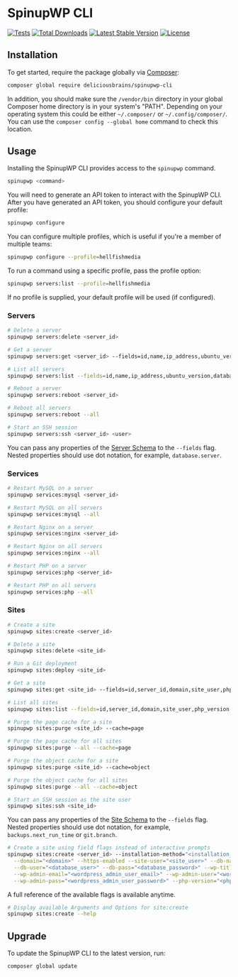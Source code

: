 # SpinupWP CLI

[![Tests](https://github.com/deliciousbrains/spinupwp-cli/actions/workflows/tests.yml/badge.svg?event=push)](https://github.com/deliciousbrains/spinupwp-cli/actions/workflows/tests.yml)
[![Total Downloads](https://img.shields.io/packagist/dt/deliciousbrains/spinupwp-cli)](https://packagist.org/packages/deliciousbrains/spinupwp-cli)
[![Latest Stable Version](https://img.shields.io/packagist/v/deliciousbrains/spinupwp-cli)](https://packagist.org/packages/deliciousbrains/spinupwp-cli)
[![License](https://img.shields.io/packagist/l/deliciousbrains/spinupwp-cli)](https://packagist.org/packages/deliciousbrains/spinupwp-cli)

## Installation
To get started, require the package globally via [Composer](https://getcomposer.org):
```bash
composer global require deliciousbrains/spinupwp-cli
```
In addition, you should make sure the `/vendor/bin` directory in your global Composer home directory is in your system's "PATH". Depending on your operating system this could be either `~/.composer/` or `~/.config/composer/`. You can use the `composer config --global home` command to check this location.

## Usage
Installing the SpinupWP CLI provides access to the `spinupwp` command.
```bash
spinupwp <command>
````
You will need to generate an API token to interact with the SpinupWP CLI. After you have generated an API token, you should configure your default profile:
```bash
spinupwp configure
````
You can configure multiple profiles, which is useful if you're a member of multiple teams:
```bash
spinupwp configure --profile=hellfishmedia
```
To run a command using a specific profile, pass the profile option:
```bash
spinupwp servers:list --profile=hellfishmedia
```
If no profile is supplied, your default profile will be used (if configured).

### Servers
```bash
# Delete a server
spinupwp servers:delete <server_id>

# Get a server
spinupwp servers:get <server_id> --fields=id,name,ip_address,ubuntu_version,database.server

# List all servers
spinupwp servers:list --fields=id,name,ip_address,ubuntu_version,database.server

# Reboot a server
spinupwp servers:reboot <server_id>

# Reboot all servers
spinupwp servers:reboot --all

# Start an SSH session
spinupwp servers:ssh <server_id> <user>
```
You can pass any properties of the [Server Schema](https://api.spinupwp.com/?shell#tocS_Server) to the `--fields` flag.
Nested properties should use dot notation, for example, `database.server`.

### Services
```bash
# Restart MySQL on a server
spinupwp services:mysql <server_id>

# Restart MySQL on all servers
spinupwp services:mysql --all

# Restart Nginx on a server
spinupwp services:nginx <server_id>

# Restart Nginx on all servers
spinupwp services:nginx --all

# Restart PHP on a server
spinupwp services:php <server_id>

# Restart PHP on all servers
spinupwp services:php --all
```

### Sites
```bash
# Create a site
spinupwp sites:create <server_id>

# Delete a site
spinupwp sites:delete <site_id>

# Run a Git deployment
spinupwp sites:deploy <site_id>

# Get a site
spinupwp sites:get <site_id> --fields=id,server_id,domain,site_user,php_version,page_cache,https

# List all sites
spinupwp sites:list --fields=id,server_id,domain,site_user,php_version,page_cache,https

# Purge the page cache for a site
spinupwp sites:purge <site_id> --cache=page

# Purge the page cache for all sites
spinupwp sites:purge --all --cache=page

# Purge the object cache for a site
spinupwp sites:purge <site_id> --cache=object

# Purge the object cache for all sites
spinupwp sites:purge --all --cache=object

# Start an SSH session as the site user
spinupwp sites:ssh <site_id>
```
You can pass any properties of the [Site Schema](https://api.spinupwp.com/?shell#tocS_Site) to the `--fields` flag.
Nested properties should use dot notation, for example, `backups.next_run_time` or `git.branch`.

```bash
# Create a site using field flags instead of interactive prompts
spinupwp sites:create <server_id> --installation-method="<installation_method>" \
  --domain="<domain>" --https-enabled --site-user="<site_user>" --db-name="<database_name>" \
  --db-user="<database_user>" --db-pass="<database_password>" --wp-title="<wordpress_site_title>" \
  --wp-admin-email="<wordpress_admin_user_email>" --wp-admin-user="<wordpress_admin_user_username>" \
  --wp-admin-pass="<wordpress_admin_user_password>" --php-version="<php_version>" --page-cache-enabled
```

A full reference of the available flags is available anytime.

```bash
# Display available Arguments and Options for site:create 
spinupwp sites:create --help
```

## Upgrade
To update the SpinupWP CLI to the latest version, run:
```bash
composer global update
```
